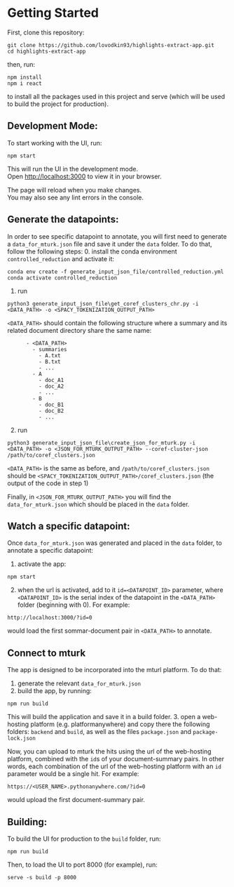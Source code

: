 # Getting Started 
First, clone this repository:
```
git clone https://github.com/lovodkin93/highlights-extract-app.git
cd highlights-extract-app
```
then, run:
```
npm install
npm i react
```
to install all the packages used in this project and serve (which will be used to build the project for production).

## Development Mode:
To start working with the UI, run:
```
npm start
```

This will run the UI in the development mode.\
Open [http://localhost:3000](http://localhost:3000) to view it in your browser.

The page will reload when you make changes.\
You may also see any lint errors in the console.

## Generate the datapoints:
In order to see specific datapoint to annotate, you will first need to generate a `data_for_mturk.json` file and save it under the `data` folder.
To do that, follow the following steps:
0. install the conda environment `controlled_reduction` and activate it:
```
conda env create -f generate_input_json_file/controlled_reduction.yml
conda activate controlled_reduction
```
1. run
```
python3 generate_input_json_file\get_coref_clusters_chr.py -i <DATA_PATH> -o <SPACY_TOKENIZATION_OUTPUT_PATH>
```
`<DATA_PATH>` should contain the following structure where a summary and its related document directory share the same name:
```
      - <DATA_PATH>
        - summaries
          - A.txt
          - B.txt
          - ...
        - A
          - doc_A1
          - doc_A2
          - ...
        - B
          - doc_B1
          - doc_B2
          - ...
```
2. run
```
python3 generate_input_json_file\create_json_for_mturk.py -i <DATA_PATH> -o <JSON_FOR_MTURK_OUTPUT_PATH> --coref-cluster-json /path/to/coref_clusters.json
```
`<DATA_PATH>` is the same as before, and `/path/to/coref_clusters.json` should be `<SPACY_TOKENIZATION_OUTPUT_PATH>/coref_clusters.json` (the output of the code in step 1)

Finally, in `<JSON_FOR_MTURK_OUTPUT_PATH>` you will find the `data_for_mturk.json` which should be placed in the `data` folder.

## Watch a specific datapoint:
Once `data_for_mturk.json` was generated and placed in the `data` folder, to annotate a specific datapoint:
1. activate the app:
```
npm start
```
2. when the url is activated, add to it `id=<DATAPOINT_ID>` parameter, where `<DATAPOINT_ID>` is the serial index of the datapoint in the `<DATA_PATH>` folder (beginning with 0). For example:
```
http://localhost:3000/?id=0
```
would load the first sommar-document pair in `<DATA_PATH>` to annotate.

## Connect to mturk
The app is designed to be incorporated into the mturl platform.
To do that:
1. generate the relevant `data_for_mturk.json`
2. build the app, by running:
```
npm run build
```
This will build the application and save it in a build folder.
3. open a web-hosting platform (e.g. platformanywhere) and copy there the following folders: `backend` and `build`, as well as the files `package.json` and `package-lock.json`

Now, you can upload to mturk the hits using the url of the web-hosting platform, combined with the `id`s of your document-summary pairs. In other words, each combination of the url of the web-hosting platform with an `id` parameter would be a single hit. For example:
```
https://<USER_NAME>.pythonanywhere.com/?id=0
```
would upload the first document-summary pair.
## Building:
To build the UI for production to the `build` folder, run:
```
npm run build
```
Then, to load the UI to port 8000 (for example), run:
```
serve -s build -p 8000
```
